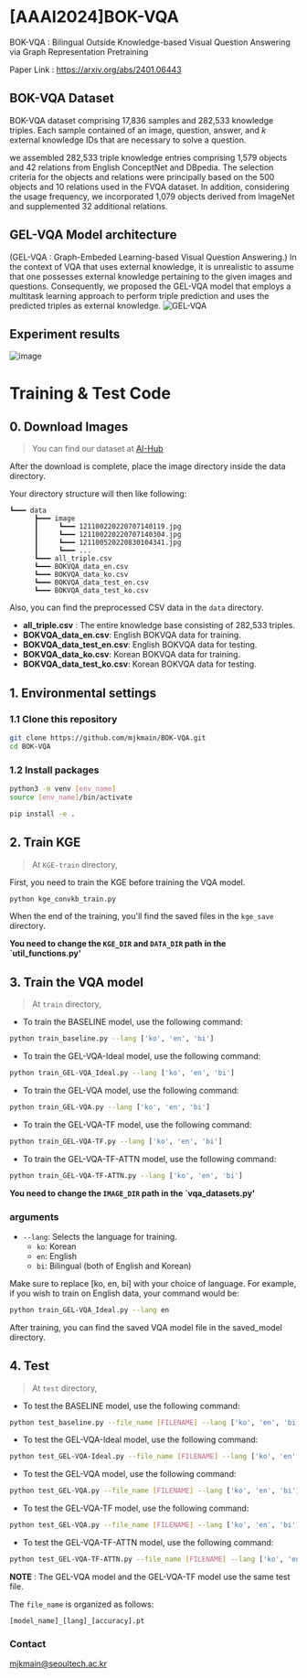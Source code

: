 # [AAAI2024]BOK-VQA
BOK-VQA : Bilingual Outside Knowledge-based Visual Question Answering via Graph Representation Pretraining

Paper Link : https://arxiv.org/abs/2401.06443

## BOK-VQA Dataset
BOK-VQA dataset comprising 17,836 samples and 282,533 knowledge triples. Each sample contained of an image, question, answer, and $k$ external knowledge IDs that are necessary to solve a question.

we assembled 282,533 triple knowledge entries comprising 1,579 objects and 42 relations from English ConceptNet and DBpedia. The selection criteria for the objects and relations were principally based on the 500 objects and 10 relations used in the FVQA dataset. In addition, considering the usage frequency, we incorporated 1,079 objects derived from ImageNet and supplemented 32 additional relations.

## GEL-VQA Model architecture
(GEL-VQA : Graph-Embeded Learning-based Visual Question Answering.)
In the context of VQA that uses external knowledge, it is unrealistic to assume that one possesses external knowledge pertaining to the given images and questions. Consequently, we proposed the GEL-VQA model that employs a multitask learning approach to perform triple prediction and uses the predicted triples as 
external knowledge.
![GEL-VQA](https://github.com/mjkmain/BOK-VQA/assets/72269271/fcc7f28a-c022-40f5-96d2-43657a09a021)

## Experiment results
![image](https://github.com/mjkmain/BOK-VQA/assets/72269271/d8184ebc-6dd6-4bad-96ea-efc7a6232928)


# Training & Test Code

## 0. Download Images

> You can find our dataset at [AI-Hub](https://aihub.or.kr/aihubdata/data/view.do?currMenu=&topMenu=&aihubDataSe=data&dataSetSn=71357)

After the download is complete, place the image directory inside the data directory.

Your directory structure will then like following:
```
┗━━━ data
      ┣━━━ image
      ┃     ┗━━━ 121100220220707140119.jpg
      ┃     ┗━━━ 121100220220707140304.jpg
      ┃     ┗━━━ 121100520220830104341.jpg
      ┃     ┗━━━ ...
      ┗━━━ all_triple.csv
      ┗━━━ BOKVQA_data_en.csv
      ┗━━━ BOKVQA_data_ko.csv
      ┗━━━ BOKVQA_data_test_en.csv
      ┗━━━ BOKVQA_data_test_ko.csv
```
Also, you can find the preprocessed CSV data in the `data` directory.

- **all_triple.csv** : The entire knowledge base consisting of 282,533 triples.
- **BOKVQA_data_en.csv**: English BOKVQA data for training.
- **BOKVQA_data_test_en.csv**: English BOKVQA data for testing.
- **BOKVQA_data_ko.csv**: Korean BOKVQA data for training.
- **BOKVQA_data_test_ko.csv**: Korean BOKVQA data for testing.

## 1. Environmental settings
### 1.1 Clone this repository 

```bash
git clone https://github.com/mjkmain/BOK-VQA.git
cd BOK-VQA
```

### 1.2 Install packages
```bash
python3 -m venv [env_name]
source [env_name]/bin/activate
```

```bash
pip install -e .
```

## 2. Train KGE 
> At `KGE-train` directory,

First, you need to train the KGE before training the VQA model.

```bash
python kge_convkb_train.py 
```

When the end of the training, you'll find the saved files in the `kge_save` directory.

**You need to change the `KGE_DIR` and `DATA_DIR` path in the `util_functions.py'**

## 3. Train the VQA model
> At `train` directory,

* To train the BASELINE model, use the following command:

```bash
python train_baseline.py --lang ['ko', 'en', 'bi'] 
```

* To train the GEL-VQA-Ideal model, use the following command:
```bash
python train_GEL-VQA_Ideal.py --lang ['ko', 'en', 'bi'] 
```

* To train the GEL-VQA model, use the following command:
```bash
python train_GEL-VQA.py --lang ['ko', 'en', 'bi'] 
```

* To train the GEL-VQA-TF model, use the following command:
```bash
python train_GEL-VQA-TF.py --lang ['ko', 'en', 'bi'] 
```

* To train the GEL-VQA-TF-ATTN model, use the following command:
```bash
python train_GEL-VQA-TF-ATTN.py --lang ['ko', 'en', 'bi'] 
```
**You need to change the `IMAGE_DIR` path in the `vqa_datasets.py'**

### arguments
- `--lang`: Selects the language for training.
  - `ko`: Korean
  - `en`: English
  - `bi`: Bilingual (both of English and Korean)

Make sure to replace [ko, en, bi] with your choice of language. For example, if you wish to train on English data, your command would be: 
```bash
python train_GEL-VQA_Ideal.py --lang en 
```

After training, you can find the saved VQA model file in the saved_model directory.

## 4. Test
> At `test` directory,

* To test the BASELINE model, use the following command:
```bash
python test_baseline.py --file_name [FILENAME] --lang ['ko', 'en', 'bi']
```

* To test the GEL-VQA-Ideal model, use the following command:
```bash
python test_GEL-VQA-Ideal.py --file_name [FILENAME] --lang ['ko', 'en', 'bi']
```

* To test the GEL-VQA model, use the following command:
```bash
python test_GEL-VQA.py --file_name [FILENAME] --lang ['ko', 'en', 'bi']
```

* To test the GEL-VQA-TF model, use the following command:
```bash
python test_GEL-VQA.py --file_name [FILENAME] --lang ['ko', 'en', 'bi']
```

* To test the GEL-VQA-TF-ATTN model, use the following command:
```bash
python test_GEL-VQA-TF-ATTN.py --file_name [FILENAME] --lang ['ko', 'en', 'bi']
```

**NOTE** : The GEL-VQA model and the GEL-VQA-TF model use the same test file.

The `file_name` is organized as follows:

    [model_name]_[lang]_[accuracy].pt

### Contact
mjkmain@seoultech.ac.kr
